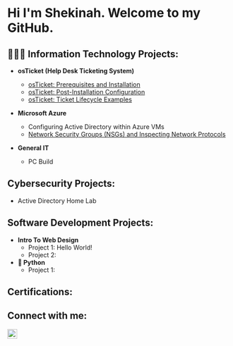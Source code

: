 <h1>Hi I'm Shekinah. Welcome to my GitHub.</h1>

<h2>👩🏽‍💻 Information Technology Projects:</h2>

- <b>osTicket (Help Desk Ticketing System)</b>
  - [osTicket: Prerequisites and Installation](https://github.com/ShekinahMaxwell/Azure_NetworkComputing)
  - [osTicket: Post-Installation Configuration](https://github.com/ShekinahMaxwell/Azure_NetworkComputing)
  - [osTicket: Ticket Lifecycle Examples](https://github.com/ShekinahMaxwell/Azure_NetworkComputing)

- <b>Microsoft Azure</b>
  - Configuring Active Directory within Azure VMs
  - [Network Security Groups (NSGs) and Inspecting Network Protocols](https://github.com/ShekinahMaxwell/Azure_NetworkComputing)
   
- <b>General IT</b>
  - PC Build

<h2>Cybersecurity Projects:</h2>  

  - Active Directory Home Lab

<h2>Software Development Projects:</h2>

- <b>Intro To Web Design</b>
  - Project 1: Hello World!
  - Project 2:
- <b>🐍 Python</b>
  - Project 1:


<h2>Certifications:</h2>

<h2>Connect with me:</h2>

[<img align="left" alt="ShekinahMaxwell | LinkedIn" width="22px" src="https://cdn.jsdelivr.net/npm/simple-icons@v3/icons/linkedin.svg" />][linkedin]

[linkedin]: https://linkedin.com/in/maxwell2024

